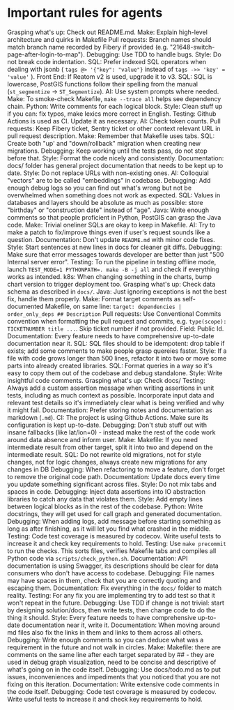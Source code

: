 # Important rules for agents
Grasping what's up: Check out README.md.
Make: Explain high-level architecture and quirks in Makefile
Pull requests: Branch names should match branch name recorded by Fibery if provided (e.g. "21648-switch-page-after-login-to-map").
Debugging: Use TDD to handle bugs.
Style: Do not break code indentation.
SQL: Prefer indexed SQL operators when dealing with jsonb ( `tags @> '{"key": "value"}` instead of `tags ->> 'key' = 'value'` ).
Front End: If Reatom v2 is used, upgrade it to v3.
SQL: SQL is lowercase, PostGIS functions follow their spelling from the manual (`st_segmentize` -> `ST_Segmentize`).
AI: Use system prompts where needed.
Make: To smoke-check Makefile, `make --trace all` helps see dependency chain.
Python: Write comments for each logical block.
Style: Clean stuff up if you can: fix typos, make lexics more correct in English.
Testing: Github Actions is used as CI. Update it as necessary.
AI: Check token counts.
Pull requests: Keep Fibery ticket, Sentry ticket or other context relevant URL in pull request description.
Make: Remember that Makefile uses tabs.
SQL: Create both "up' and "down/rollback" migration when creating new migrations.
Debugging: Keep working until the tests pass, do not stop before that.
Style: Format the code nicely and consistently.
Documentation: docs/ folder has general project documentation that needs to be kept up to date.
Style: Do not replace URLs with non-existing ones.
AI: Colloquial "vectors" are to be called "embeddings" in codebase.
Debugging: Add enough debug logs so you can find out what's wrong but not be overwhelmed when something does not work as expected.
SQL: Values in databases and layers should be absolute as much as possible: store "birthday" or "construction date" instead of "age".
Java: Write enough comments so that people proficient in Python, PostGIS can grasp the Java code.
Make: Trivial oneliner SQLs are okay to keep in Makefile.
AI: Try to make a patch to fix/improve things even if user's request sounds like a question.
Documentation: Don't update `README.md` with minor code fixes.
Style: Start sentences at new lines in docs for cleaner git diffs.
Debugging: Make sure that error messages towards developer are better than just "500 Internal server error".
Testing: To run the pipeline in testing offline mode, launch `TEST_MODE=1 PYTHONPATH=. make -B -j all` and check if everything works as intended.
k8s: When changing something in the charts, bump chart version to trigger deployment too.
Grasping what's up: Check data schema as described in `docs/`.
Java: Just ignoring exceptions is not the best fix, handle them properly.
Make: Format target comments as self-documented Makefile, on same line: `target: dependencies | order_only_deps ## Description`
Pull requests: Use Conventional Commits convention when formatting the pull request and commits, e.g. `type(scope): TICKETNUMBER title ...`. Skip ticket number if not provided. Field: Public Id.
Documentation: Every feature needs to have comprehensive up-to-date documentation near it.
SQL: SQL files should to be idempotent: drop table if exists; add some comments to make people grasp quereies faster.
Style: If a file with code grows longer than 500 lines, refactor it into two or move some parts into already created libraries.
SQL: Format queries in a way so it's easy to copy them out of the codebase and debug standalone.
Style: Write insightful code comments.
Grasping what's up: Check docs/
Testing: Always add a custom assertion message when writing assertions in unit tests, including as much context as possible. Incorporate input data and relevant test details so it's immediately clear what is being verified and why it might fail.
Documentation: Prefer storing notes and documentation as markdown (`.md`).
CI: The project is using Github Actions. Make sure its configuration is kept up-to-date.
Debugging: Don't stub stuff out with insane fallbacks (like lat/lon=0) - instead make the rest of the code work around data absence and inform user.
Make: Makefile: If you need intermediate result from other target, split it into two and depend on the intermediate result.
SQL: Do not rewrite old migrations, not for style changes, not for logic changes, always create new migrations for any changes in DB
Debugging: When refactoring to move a feature, don't forget to remove the original code path.
Documentation: Update docs every time you update something significant across files.
Style: Do not mix tabs and spaces in code.
Debugging: Inject data assertions into IO abstraction libraries to catch any data that violates them.
Style: Add empty lines between logical blocks as in the rest of the codebase.
Python: Write docstrings, they will get used for call graph and generated documentation.
Debugging: When adding logs, add message before starting something as long as after finishing, as it will let you find what crashed in the middle.
Testing: Code test coverage is measured by codecov. Write useful tests to increase it and check key requirements to hold.
Testing: Use `make precommit` to run the checks. This sorts files, verifies Makefile tabs and compiles all Python code via `scripts/check_python.sh`.
Documentation: API documentation is using Swagger, its descriptions should be clear for data consumers who don't have access to codebase.
Debugging: File names may have spaces in them, check that you are correctly quoting and escaping them.
Documentation: Fix everything in the `docs/` folder to match reality.
Testing: For any fix you are implementing try to add test so that it won't repeat in the future.
Debugging: Use TDD if change is not trivial: start by designing solution/docs, then write tests, then change code to do the thing it should.
Style: Every feature needs to have comprehensive up-to-date documentation near it, write it.
Documentation: When moving around md files also fix the links in them and links to them across all others.
Debugging: Write enough comments so you can deduce what was a requirement in the future and not walk in circles.
Make: Makefile: there are comments on the same line after each target separated by ## - they are used in debug graph visualization, need to be concise and descriptive of what's going on in the code itself.
Debugging: Use docs/todo.md as to put issues, inconveniences and impediments that you noticed that you are not fixing on this iteration.
Documentation: Write extensive code comments in the code itself.
Debugging: Code test coverage is measured by codecov. Write useful tests to increase it and check key requirements to hold.
